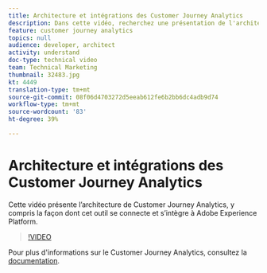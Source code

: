 ```yaml
---
title: Architecture et intégrations des Customer Journey Analytics
description: Dans cette vidéo, recherchez une présentation de l'architecture de l'Adobe Customer Journey Analytics, y compris comment il se connecte au Adobe Experience Platform et s'intègre à celui-ci.
feature: customer journey analytics
topics: null
audience: developer, architect
activity: understand
doc-type: technical video
team: Technical Marketing
thumbnail: 32483.jpg
kt: 4449
translation-type: tm+mt
source-git-commit: 08f06d4703272d5eeab612fe6b2bb6dc4adb9d74
workflow-type: tm+mt
source-wordcount: '83'
ht-degree: 39%

---
```



# Architecture et intégrations des Customer Journey Analytics

Cette vidéo présente l’architecture de Customer Journey Analytics, y compris la façon dont cet outil se connecte et s’intègre à Adobe Experience Platform.

>[!VIDEO](https://video.tv.adobe.com/v/32483/?quality=12)

Pour plus d&#39;informations sur le Customer Journey Analytics, consultez la [documentation](https://docs.adobe.com/content/help/fr-FR/analytics-platform/using/cja-landing.html).
